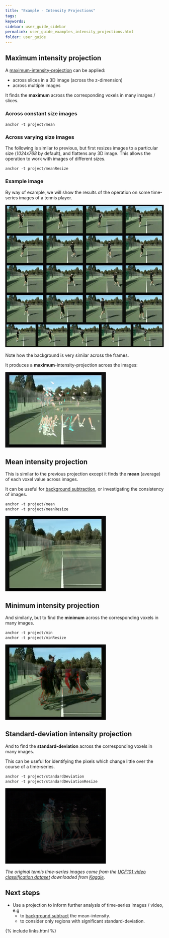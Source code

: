 ```yaml
---
title: "Example - Intensity Projections"
tags:
keywords:
sidebar: user_guide_sidebar
permalink: user_guide_examples_intensity_projections.html
folder: user_guide
---
```


## Maximum intensity projection

A [maximum-intensity-projection](https://en.wikipedia.org/wiki/Maximum_intensity_projection) can be applied:

- across slices in a 3D image (across the z-dimension)
- across multiple images 

It finds the <b>maximum</b> across the corresponding voxels in many images / slices.

### Across constant size images

```none
anchor -t project/mean
```

### Across varying size images

The following is similar to previous, but first resizes images to a particular size (*1024x768* by default), and flattens any 3D
image. This allows the operation to work with images of different sizes.

```none
anchor -t project/meanResize
```


### Example image

By way of example, we will show the results of the operation on some time-series images of a tennis player.

<img alt="montage of time-series tennis photos" src="/images/examples/intensityProjections/montage.jpg"/>

Note how the background is very similar across the frames.

It produces a <b>maximum</b>-intensity-projection across the images:

<img alt="maximum-intensity-projection of time-series tennis photos" src="/images/examples/intensityProjections/max.png"/>


## Mean intensity projection

This is similar to the previous projection except it finds the <b>mean</b> (average) of each voxel value across images.

It can be useful for <a href="https://en.wikipedia.org/wiki/Foreground_detection">background subtraction</a>, or investigating the consistency of images.

```none
anchor -t project/mean
anchor -t project/meanResize
```

<img alt="mean-intensity-projection of time-series tennis photos" src="/images/examples/intensityProjections/mean.png"/>

## Minimum intensity projection

And similarly, but to find the <b>minimum</b> across the corresponding voxels in many images.

```none
anchor -t project/min
anchor -t project/minResize
```

<img alt="min-intensity-projection of time-series tennis photos" src="/images/examples/intensityProjections/min.png"/>


## Standard-deviation intensity projection

And to find the <b>standard-deviation</b> across the corresponding voxels in many images.

This can be useful for identifying the pixels which change little over the course of a time-series.

```none
anchor -t project/standardDeviation
anchor -t project/standardDeviationResize
```

<img alt="standard-deviation-intensity-projection of time-series tennis photos" src="/images/examples/intensityProjections/standardDeviation.png"/>


*The original tennis time-series images come from the [UCF101 video classification dataset](https://www.crcv.ucf.edu/data/UCF101.php) downloaded from [Kaggle](https://www.kaggle.com/ashuguptahere/video-classification-ucf101).*

## Next steps

- Use a projection to inform further analysis of time-series images / video, e.g
	- to [background subtract](https://docs.opencv.org/4.x/d1/dc5/tutorial_background_subtraction.html) the mean-intensity.
	- to consider only regions with significant standard-deviation.

{% include links.html %}